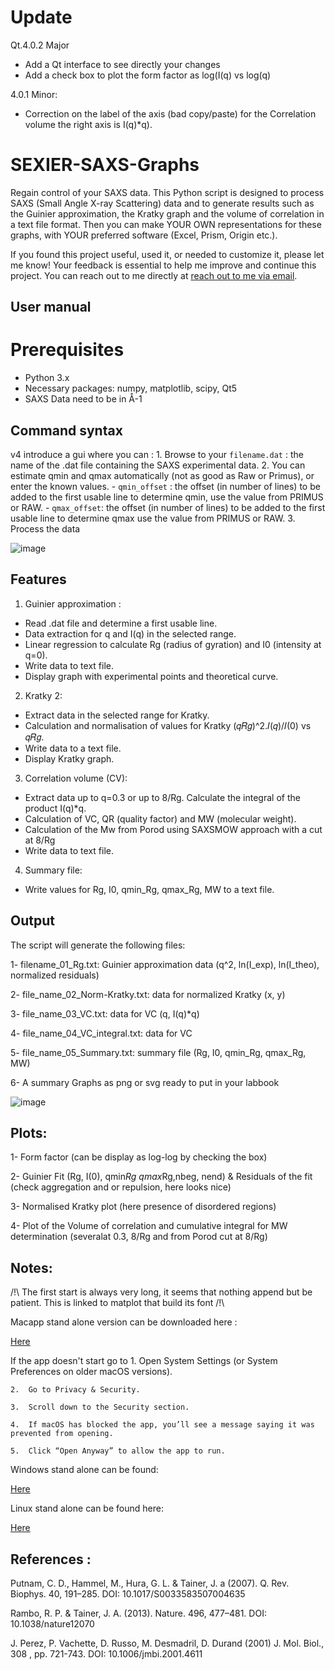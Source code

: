 # Update 

Qt.4.0.2 Major
- Add a Qt interface to see directly your changes 
- Add a check box to plot the form factor as log(I(q) vs log(q)
  
4.0.1
Minor:

- Correction on the label of the axis (bad copy/paste) for the Correlation volume the right axis is I(q)*q).


# SEXIER-SAXS-Graphs
Regain control of your SAXS data.
This Python script is designed to process SAXS (Small Angle X-ray Scattering) data and to generate results such as the Guinier approximation, the Kratky graph and the volume of correlation in a text file format.
Then you can make YOUR OWN representations for these graphs, with YOUR preferred software (Excel, Prism, Origin etc.). 

If you found this project useful, used it, or needed to customize it, please let me know! 
Your feedback is essential to help me improve and continue this project. You can reach out to me directly at [reach out to me via email](jean-marie.bourhis@univ-grenoble-alpes.fr).


## User manual

# Prerequisites
- Python 3.x
- Necessary packages: numpy, matplotlib, scipy, Qt5
- SAXS Data need to be in Å-1

## Command syntax

v4 introduce a gui where you can :
    1. Browse to your `filename.dat` : the name of the .dat file containing the SAXS experimental data.
    2. You can estimate qmin and qmax automatically (not as good as Raw or Primus), or enter the known values.
    - `qmin_offset` : the offset (in number of lines) to be added to the first usable line to determine qmin, use the value from PRIMUS or RAW.
    - `qmax_offset`: the offset (in number of lines) to be added to the first usable line to determine qmax use the value from PRIMUS or RAW.
    3. Process the data 

![image](https://github.com/user-attachments/assets/278cbefb-8ffa-4c47-a295-b969c943f17c)




## Features

 1. Guinier approximation :
 - Read .dat file and determine a first usable line.
 - Data extraction for q and I(q) in the selected range.
 - Linear regression to calculate Rg (radius of gyration) and I0 (intensity at q=0).
 - Write data to text file.
 - Display graph with experimental points and theoretical curve.

 2. Kratky 2:
 - Extract data in the selected range for Kratky.
 - Calculation and normalisation of values for Kratky (𝑞𝑅𝑔)^2.𝐼(𝑞)/𝐼(0) vs 𝑞𝑅𝑔.
 - Write data to a text file.
 - Display Kratky graph.

 3. Correlation volume (CV):
 - Extract data up to q=0.3 or up to 8/Rg.
 Calculate the integral of the product I(q)*q.
 - Calculation of VC, QR (quality factor) and MW (molecular weight).
 - Calculation of the Mw from Porod using SAXSMOW approach with a cut at 8/Rg
 - Write data to text file.

 4. Summary file:
 - Write values for Rg, I0, qmin_Rg, qmax_Rg, MW to a text file.

## Output
 The script will generate the following files:
 
 1- filename_01_Rg.txt: Guinier approximation data (q^2, ln(I_exp), ln(I_theo), normalized residuals)
 
 2- file_name_02_Norm-Kratky.txt: data for normalized Kratky (x, y)
 
 3- file_name_03_VC.txt: data for VC (q, I(q)*q)
 
 4- file_name_04_VC_integral.txt: data for VC
 
 5- file_name_05_Summary.txt: summary file (Rg, I0, qmin_Rg, qmax_Rg, MW)
 
 6- A summary Graphs as png or svg ready to put in your labbook
 

![image](https://github.com/user-attachments/assets/f23afc9a-6548-4b43-ab90-30f84d823f2b)



   
## Plots:

  1- Form factor (can be display as log-log by checking the box)
  
  2- Guinier Fit (Rg, I(0), qmin*Rg qmax*Rg,nbeg, nend) & Residuals of the fit (check aggregation and or repulsion, here looks nice)
  
  3- Normalised Kratky plot (here presence of disordered regions)
  
  4- Plot of the Volume of correlation and cumulative integral for MW determination (severalat 0.3, 8/Rg and from Porod cut at 8/Rg)


## Notes:

/!\ The first start is always very long, it seems that nothing append but be patient. This is linked to matplot that build its font /!\

Macapp stand alone version can be downloaded here :

[Here](https://cloud.univ-grenoble-alpes.fr/s/DowBSzr9TzC7Qkg)

If the app doesn't start go to 
	1.	Open System Settings (or System Preferences on older macOS versions).
 
	2.	Go to Privacy & Security.
 
	3.	Scroll down to the Security section.
 
	4.	If macOS has blocked the app, you’ll see a message saying it was prevented from opening.
 
	5.	Click “Open Anyway” to allow the app to run.
 
 Windows stand alone can be found:
 
 [Here](https://cloud.univ-grenoble-alpes.fr/s/TC2WecCtjyBz3ii)

 
 Linux  stand alone can be found here:

 [Here](https://cloud.univ-grenoble-alpes.fr/s/HNrTmHtDrESr7Cg)

 
## References :

Putnam, C. D., Hammel, M., Hura, G. L. & Tainer, J. a (2007). Q. Rev. Biophys. 40, 191–285. DOI: 10.1017/S0033583507004635

Rambo, R. P. & Tainer, J. A. (2013). Nature. 496, 477–481. DOI: 10.1038/nature12070

J. Perez, P. Vachette, D. Russo, M. Desmadril, D. Durand (2001) J. Mol. Biol., 308 , pp. 721-743. DOI: 10.1006/jmbi.2001.4611
